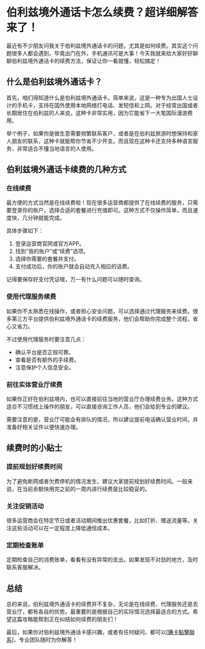 # 伯利兹境外通话卡怎么续费？超详细解答来了！

最近有不少朋友问我关于伯利兹境外通话卡的问题，尤其是如何续费。其实这个问题很多人都会遇到，毕竟出门在外，手机通讯可是大事！今天我就来给大家好好聊聊伯利兹境外通话卡的续费方法，保证让你一看就懂，轻松搞定！

## 什么是伯利兹境外通话卡？

首先，咱们得知道什么是伯利兹境外通话卡。简单来说，这是一种专为出国人士设计的手机卡，支持在国外使用本地网络打电话、发短信和上网。对于经常出国或者长期居住在伯利兹的人来说，这种卡非常实用，因为它能省下一大笔国际漫游费用。

举个例子，如果你是做生意需要频繁联系客户，或者是在伯利兹旅游时想保持和家人朋友的联系，这种卡就能帮你节省不少开支。而且现在这种卡还支持多种语言服务，非常适合不懂当地语言的人使用。

## 伯利兹境外通话卡续费的几种方式

### 在线续费

最方便的方式当然是在线续费啦！现在很多运营商都提供了在线续费的服务，只需要登录你的账户，选择合适的套餐进行充值即可。这种方式不仅操作简单，而且速度快，几分钟就能完成。

具体步骤如下：
1. 登录运营商官网或官方APP。
2. 找到“我的账户”或“续费”选项。
3. 选择你需要的套餐并支付。
4. 支付成功后，你的账户就会自动充入相应的话费。

记得要保存好支付凭证哦，万一有什么问题可以随时查询。

### 使用代理服务续费

如果你不太熟悉在线操作，或者担心安全问题，可以选择通过代理服务来续费。很多第三方平台提供伯利兹境外通话卡的续费服务，他们会帮助你完成整个流程，省心又省力。

不过使用代理服务时要注意几点：
- 确认平台是否正规可靠。
- 查看是否有额外的手续费。
- 注意保护个人信息安全。

### 前往实体营业厅续费

如果你正好在伯利兹境内，也可以直接前往当地的营业厅办理续费业务。这种方式适合不习惯线上操作的朋友，可以直接咨询工作人员，他们会给到专业的建议。

需要注意的是，营业厅可能会有排队的情况，所以建议提前电话确认营业时间，并准备好相关证件以便快速办理。

## 续费时的小贴士

### 提前规划好续费时间

为了避免断网或者欠费停机的情况发生，建议大家提前规划好续费时间。一般来说，在当前余额快用完之前的一周内进行续费是比较稳妥的。

### 关注促销活动

很多运营商会在特定节日或者活动期间推出优惠套餐，比如打折、赠送流量等。关注这些活动可以在一定程度上降低通信成本。

### 定期检查账单

定期检查自己的消费账单，看看有没有异常的支出。如果发现不对劲的地方，及时联系客服解决。

## 总结

总的来说，伯利兹境外通话卡的续费并不复杂，无论是在线续费、代理服务还是去营业厅，都有各自的优势。最重要的是根据自己的实际情况选择最适合的方式。希望这篇攻略能帮到正在纠结如何续费的朋友们！

最后，如果你对伯利兹境外通话卡感兴趣，或者有任何疑问，都可以[[購卡點擊聯系](https://t.me/s/esim1088)]，专业团队随时为你解答！